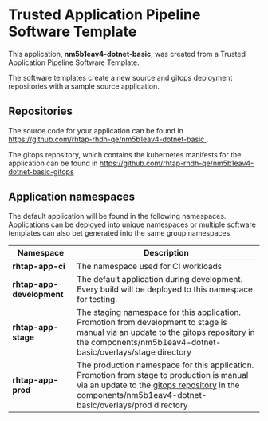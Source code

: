 # Trusted Application Pipeline Software Template

This application, **nm5b1eav4-dotnet-basic**, was created from a Trusted Application Pipeline Software Template.

The software templates create a new source and gitops deployment repositories with a sample source application. 

## Repositories

The source code for your application can be found in [https://github.com/rhtap-rhdh-qe/nm5b1eav4-dotnet-basic ](https://github.com/rhtap-rhdh-qe/nm5b1eav4-dotnet-basic ).
 
The gitops repository, which contains the kubernetes manifests for the application can be found in 
[https://github.com/rhtap-rhdh-qe/nm5b1eav4-dotnet-basic-gitops ](https://github.com/rhtap-rhdh-qe/nm5b1eav4-dotnet-basic-gitops ) 

## Application namespaces 

The default application will be found in the following namespaces. Applications can be deployed into unique namespaces or multiple software templates can also bet generated into the same group namespaces.  

|  Namespace   |  Description   |  
| -------- | -------- |
| **rhtap-app-ci** | The namespace used for CI workloads |
| **rhtap-app-development** | The default application during development. Every build will be deployed to this namespace for testing. |
| **rhtap-app-stage** | The staging namespace for this application. Promotion from development to stage is manual via an update to the [gitops repository](https://github.com/rhtap-rhdh-qe/nm5b1eav4-dotnet-basic-gitops ) in the components/nm5b1eav4-dotnet-basic/overlays/stage directory |
| **rhtap-app-prod** | The production namespace for this application. Promotion from stage to production is manual via an update to the [gitops repository](https://github.com/rhtap-rhdh-qe/nm5b1eav4-dotnet-basic-gitops ) in the components/nm5b1eav4-dotnet-basic/overlays/prod directory |